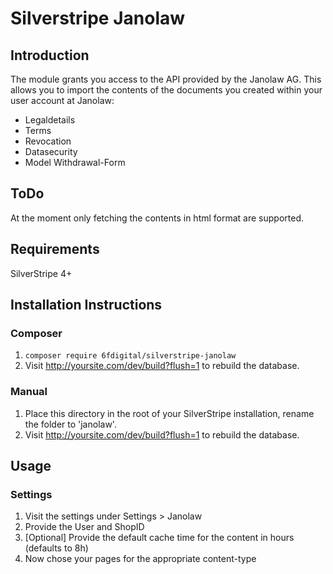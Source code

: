 # Silverstripe Janolaw

## Introduction
The module grants you access to the API provided by the Janolaw AG. This allows
you to import the contents of the documents you created within your user account
at Janolaw:

* Legaldetails
* Terms
* Revocation
* Datasecurity
* Model Withdrawal-Form

## ToDo
At the moment only fetching the contents in html format are supported.

## Requirements
SilverStripe 4+

## Installation Instructions

### Composer
1. ```composer require 6fdigital/silverstripe-janolaw```
2. Visit http://yoursite.com/dev/build?flush=1 to rebuild the database.

### Manual
1. Place this directory in the root of your SilverStripe installation, rename the folder to 'janolaw'.
2. Visit http://yoursite.com/dev/build?flush=1 to rebuild the database.

## Usage
### Settings
1. Visit the settings under Settings > Janolaw
2. Provide the User and ShopID
3. [Optional] Provide the default cache time for the content in hours (defaults to 8h)
4. Now chose your pages for the appropriate content-type